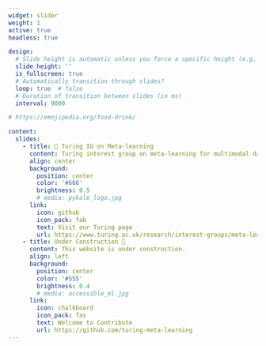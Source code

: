 ```yaml
---
widget: slider
weight: 1
active: true
headless: true

design:
  # Slide height is automatic unless you force a specific height (e.g. '400px')
  slide_height: ''
  is_fullscreen: true
  # Automatically transition through slides?
  loop: true  # false
  # Duration of transition between slides (in ms)
  interval: 9000

# https://emojipedia.org/food-drink/

content:
  slides:
    - title: 👋 Turing IG on Meta-learning
      content: Turing interest group on meta-learning for multimodal data
      align: center
      background:
        position: center
        color: '#666'
        brightness: 0.5
        # media: pykale_logo.jpg
      link:
        icon: github
        icon_pack: fab
        text: Visit our Turing page
        url: https://www.turing.ac.uk/research/interest-groups/meta-learning-multimodal-data
    - title: Under Construction 🚧
      content: This website is under construction. 
      align: left
      background:
        position: center
        color: '#555'
        brightness: 0.4
        # media: accessible_ml.jpg
      link:
        icon: chalkboard
        icon_pack: fas
        text: Welcome to Contribute
        url: https://github.com/turing-meta-learning
---
```

